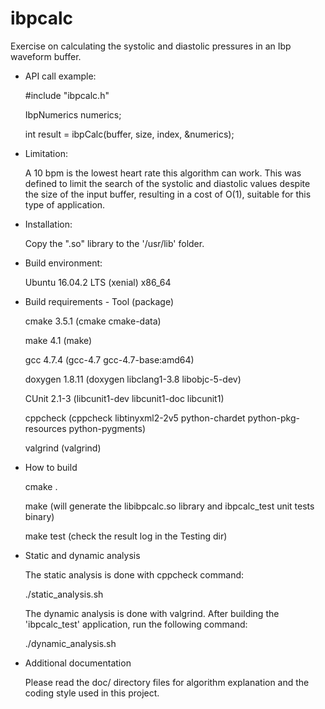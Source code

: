 # ibpcalc

Exercise on calculating the systolic and diastolic pressures in an Ibp
waveform buffer.

* API call example:

     #include "ibpcalc.h"
     
     IbpNumerics numerics;
     
     int result = ibpCalc(buffer, size, index, &numerics);

* Limitation:

     A 10 bpm is the lowest heart rate this algorithm can work. This was defined to
     limit the search of the systolic and diastolic values despite the size of
     the input buffer, resulting in a cost of O(1), suitable for this type of
     application.

* Installation:

     Copy the ".so" library to the '/usr/lib' folder.

* Build environment:

     Ubuntu 16.04.2 LTS (xenial) x86_64

* Build requirements - Tool (package)

     cmake 3.5.1 (cmake cmake-data)
     
     make 4.1  (make)
     
     gcc 4.7.4 (gcc-4.7 gcc-4.7-base:amd64)

     doxygen 1.8.11 (doxygen libclang1-3.8 libobjc-5-dev)

     CUnit 2.1-3 (libcunit1-dev libcunit1-doc libcunit1)
     
     cppcheck (cppcheck libtinyxml2-2v5 python-chardet python-pkg-resources python-pygments)
     
     valgrind (valgrind)

* How to build

     cmake .
     
     make (will generate the libibpcalc.so library and ibpcalc_test unit tests binary)
     
     make test (check the result log in the Testing dir)

* Static and dynamic analysis

     The static analysis is done with cppcheck command:
     
     ./static_analysis.sh

     The dynamic analysis is done with valgrind. After building the 'ibpcalc_test' application,
     run the following command:
     
     ./dynamic_analysis.sh

* Additional documentation

     Please read the doc/ directory files for algorithm explanation and the coding
     style used in this project.     
